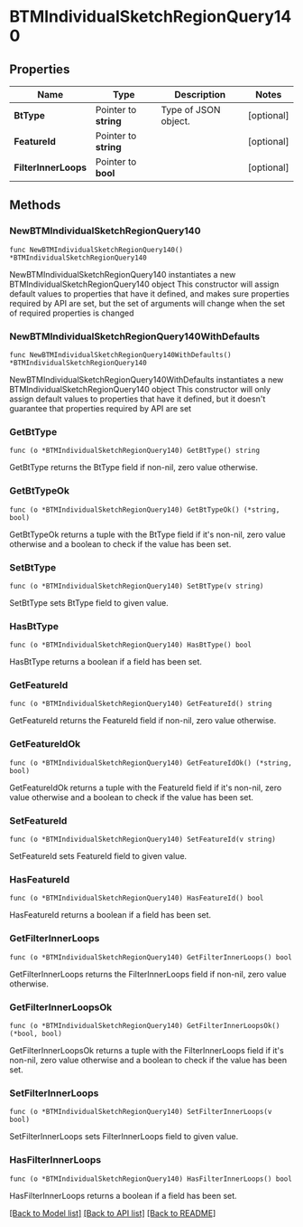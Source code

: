 # BTMIndividualSketchRegionQuery140

## Properties

Name | Type | Description | Notes
------------ | ------------- | ------------- | -------------
**BtType** | Pointer to **string** | Type of JSON object. | [optional] 
**FeatureId** | Pointer to **string** |  | [optional] 
**FilterInnerLoops** | Pointer to **bool** |  | [optional] 

## Methods

### NewBTMIndividualSketchRegionQuery140

`func NewBTMIndividualSketchRegionQuery140() *BTMIndividualSketchRegionQuery140`

NewBTMIndividualSketchRegionQuery140 instantiates a new BTMIndividualSketchRegionQuery140 object
This constructor will assign default values to properties that have it defined,
and makes sure properties required by API are set, but the set of arguments
will change when the set of required properties is changed

### NewBTMIndividualSketchRegionQuery140WithDefaults

`func NewBTMIndividualSketchRegionQuery140WithDefaults() *BTMIndividualSketchRegionQuery140`

NewBTMIndividualSketchRegionQuery140WithDefaults instantiates a new BTMIndividualSketchRegionQuery140 object
This constructor will only assign default values to properties that have it defined,
but it doesn't guarantee that properties required by API are set

### GetBtType

`func (o *BTMIndividualSketchRegionQuery140) GetBtType() string`

GetBtType returns the BtType field if non-nil, zero value otherwise.

### GetBtTypeOk

`func (o *BTMIndividualSketchRegionQuery140) GetBtTypeOk() (*string, bool)`

GetBtTypeOk returns a tuple with the BtType field if it's non-nil, zero value otherwise
and a boolean to check if the value has been set.

### SetBtType

`func (o *BTMIndividualSketchRegionQuery140) SetBtType(v string)`

SetBtType sets BtType field to given value.

### HasBtType

`func (o *BTMIndividualSketchRegionQuery140) HasBtType() bool`

HasBtType returns a boolean if a field has been set.

### GetFeatureId

`func (o *BTMIndividualSketchRegionQuery140) GetFeatureId() string`

GetFeatureId returns the FeatureId field if non-nil, zero value otherwise.

### GetFeatureIdOk

`func (o *BTMIndividualSketchRegionQuery140) GetFeatureIdOk() (*string, bool)`

GetFeatureIdOk returns a tuple with the FeatureId field if it's non-nil, zero value otherwise
and a boolean to check if the value has been set.

### SetFeatureId

`func (o *BTMIndividualSketchRegionQuery140) SetFeatureId(v string)`

SetFeatureId sets FeatureId field to given value.

### HasFeatureId

`func (o *BTMIndividualSketchRegionQuery140) HasFeatureId() bool`

HasFeatureId returns a boolean if a field has been set.

### GetFilterInnerLoops

`func (o *BTMIndividualSketchRegionQuery140) GetFilterInnerLoops() bool`

GetFilterInnerLoops returns the FilterInnerLoops field if non-nil, zero value otherwise.

### GetFilterInnerLoopsOk

`func (o *BTMIndividualSketchRegionQuery140) GetFilterInnerLoopsOk() (*bool, bool)`

GetFilterInnerLoopsOk returns a tuple with the FilterInnerLoops field if it's non-nil, zero value otherwise
and a boolean to check if the value has been set.

### SetFilterInnerLoops

`func (o *BTMIndividualSketchRegionQuery140) SetFilterInnerLoops(v bool)`

SetFilterInnerLoops sets FilterInnerLoops field to given value.

### HasFilterInnerLoops

`func (o *BTMIndividualSketchRegionQuery140) HasFilterInnerLoops() bool`

HasFilterInnerLoops returns a boolean if a field has been set.


[[Back to Model list]](../README.md#documentation-for-models) [[Back to API list]](../README.md#documentation-for-api-endpoints) [[Back to README]](../README.md)



